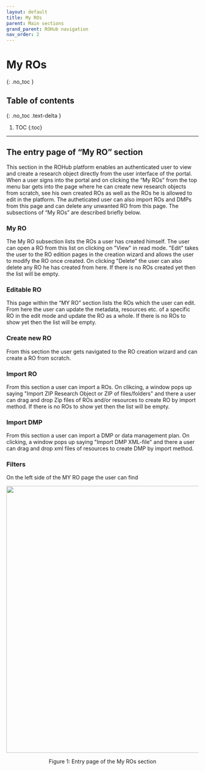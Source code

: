 ```yaml
---
layout: default
title: My ROs
parent: Main sections
grand_parent: ROHub navigation
nav_order: 2
---
```

# My ROs
{: .no_toc }
## Table of contents
{: .no_toc .text-delta }

1. TOC
{:toc}

---
## The entry page of “My RO” section
This section in the ROHub platform enables an authenticated user to view and create a research object directly from the user interface of the portal. When a user signs into the portal and on clicking the “My ROs” from the top menu bar gets into the page where he can create new research objects from scratch, see his own created ROs as well as the ROs he is allowed to edit in the platform. The autheticated user can also import ROs and DMPs from this page and can delete any unwanted RO from this page. The subsections of “My ROs” are described briefly below.

<!--



-->

### My RO
The My RO subsection lists the ROs a user has created himself. The user can open a RO from this list on clicking on "View" in read mode. "Edit" takes the user to the RO edition pages in the creation wizard and allows the user to modify the RO once created. On clicking "Delete" the user can also delete any RO he has created from here. If there is no ROs created yet then the list will be empty.

### Editable RO
This page within the “MY RO” section lists the ROs which the user can edit. From here the user can update the metadata, resources etc. of a specific RO in the edit mode and update the RO as a whole.  If there is no ROs to show yet then the list will be empty.

### Create new RO
From this section the user gets navigated to the RO creation wizard and can create a RO from scratch. 

### Import RO
From this section a user can import a ROs. On clikcing, a window pops up saying "Import ZIP Research Object or ZIP of files/folders" and there a user can drag and drop Zip files of ROs and/or resources to create RO by import method.  If there is no ROs to show yet then the list will be empty.

### Import DMP
From this section a user can import a DMP or data management plan. On clicking, a window pops up saying "Import DMP XML-file" and there a user can drag and drop xml files of resources to create DMP by import method.  

### Filters
On the left side of the MY RO page the user can find 


<p align="center"> <img src="https://box.psnc.pl/f/97635ca9c4/?raw=1" width="700"> </p>
<div align="center"> Figure 1: Entry page of the My ROs section </div>